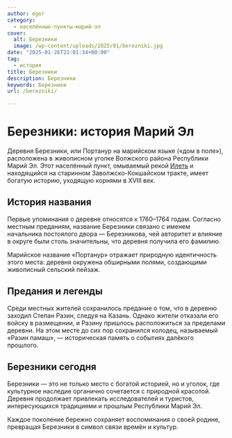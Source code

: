```yaml
---
author: egor
category:
  - населённые-пункты-марий-эл
cover:
  alt: Березники
  image: /wp-content/uploads/2025/01/berezniki.jpg
date: "2025-01-26T21:01:34+00:00"
tag:
  - история
title: Березники
description: Березники
keywords: Березники
url: /berezniki/

---
```

# Березники: история Марий Эл

Деревня Березники, или Портанур на марийском языке («дом в поле»), расположена в живописном уголке Волжского района Республики Марий Эл. Этот населённый пункт, омываемый рекой [Илеть](/zhivaya-ilet-reka-chto-ne-zamerzaet-v-zimnij-stuzhu/) и находящийся на старинном Заволжско-Кокшайском тракте, имеет богатую историю, уходящую корнями в XVIII век.

## История названия

Первые упоминания о деревне относятся к 1760–1764 годам. Согласно местным преданиям, название Березники связано с именем начальника постоялого двора — Березникова, чей авторитет и влияние в округе были столь значительны, что деревня получила его фамилию.

Марийское название «Портанур» отражает природную идентичность этого места: деревня окружена обширными полями, создающими живописный сельский пейзаж.

## Предания и легенды

Среди местных жителей сохранилось предание о том, что в деревню заходил Степан Разин, следуя на Казань. Однако жители отказали его войску в размещении, и Разину пришлось расположиться за пределами деревни. На этом месте до сих пор сохранился колодец, называемый «Разин памаш», — историческая память о событиях далёкого прошлого.

## Березники сегодня

Березники — это не только место с богатой историей, но и уголок, где культурное наследие органично сочетается с природной красотой. Деревня продолжает привлекать исследователей и туристов, интересующихся традициями и прошлым Республики Марий Эл.

Каждое поколение бережно сохраняет воспоминания о своей родине, превращая Березники в символ связи времён и культур.
